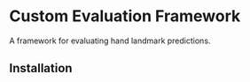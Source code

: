 # Custom Evaluation Framework

A framework for evaluating hand landmark predictions.

## Installation

